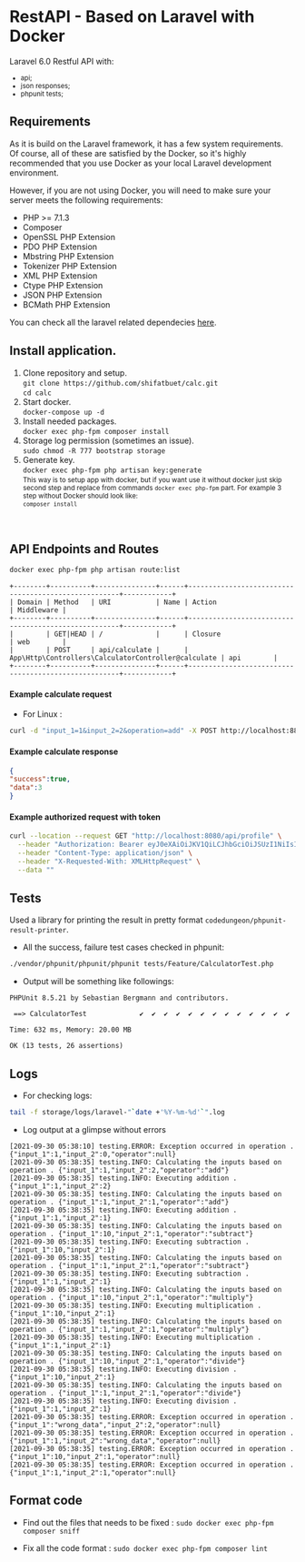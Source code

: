 # RestAPI - Based on Laravel with Docker

Laravel 6.0 Restful API with:
<small>
 - api;
 - json responses;
 - phpunit tests;
 </small>

## Requirements

As it is build on the Laravel framework, it has a few system requirements.<br>
Of course, all of these are satisfied by the Docker, so it's highly recommended that you use Docker as
 your local Laravel development environment.
 
However, if you are not using Docker, you will need to make sure your server meets the following requirements:
- PHP >= 7.1.3
- Composer
- OpenSSL PHP Extension
- PDO PHP Extension
- Mbstring PHP Extension
- Tokenizer PHP Extension
- XML PHP Extension
- Ctype PHP Extension
- JSON PHP Extension
- BCMath PHP Extension

You can check all the laravel related dependecies [here](https://laravel.com/docs/5.7/installation#server-requirements).

## Install application.

1. Clone repository and setup.<br>
`git clone https://github.com/shifatbuet/calc.git`<br>
`cd calc`<br>
2. Start docker.<br>
`docker-compose up -d`
3. Install needed packages.<br>
`docker exec php-fpm composer install`<br>
4. Storage log permission (sometimes an issue). <br> 
`sudo chmod -R 777 bootstrap storage`<br>
5. Generate key.<br>
`docker exec php-fpm php artisan key:generate`<br>
<small>This way is to setup app with docker, but if you want use it without docker just skip second step and replace
 from commands `docker exec php-fpm` part. For example 3 step without Docker should look like:<br>
 `composer install`</small>
<br>

## API Endpoints and Routes

```bash
docker exec php-fpm php artisan route:list
```

```
+--------+----------+---------------+------+-----------------------------------------------------+------------+
| Domain | Method   | URI           | Name | Action                                              | Middleware |
+--------+----------+---------------+------+-----------------------------------------------------+------------+
|        | GET|HEAD | /             |      | Closure                                             | web        |
|        | POST     | api/calculate |      | App\Http\Controllers\CalculatorController@calculate | api        |
+--------+----------+---------------+------+-----------------------------------------------------+------------+
```

#### Example calculate request

- For Linux : 
```bash
curl -d "input_1=1&input_2=2&operation=add" -X POST http://localhost:88/api/calculate
```

#### Example calculate response

```json
{
"success":true,
"data":3 
}
```

#### Example authorized request with token

```bash
curl --location --request GET "http://localhost:8080/api/profile" \
  --header "Authorization: Bearer eyJ0eXAiOiJKV1QiLCJhbGciOiJSUzI1NiIsImp0aSI6IjM1ZjQ5NTU1N2QzYmEyNjM5OTQzYmQzY2JlMTU1MTI0NmIyZmJiMzc4NGY2ZTJmNTgwOGZlM2Y3YjNiMGM0ZjlkZTM2MzY2ZGNkZTFhOWJjIn0.eyJhdWQiOiIxIiwianRpIjoiMzVmNDk1NTU3ZDNiYTI2Mzk5NDNiZDNjYmUxNTUxMjQ2YjJmYmIzNzg0ZjZlMmY1ODA4ZmUzZjdiM2IwYzRmOWRlMzYzNjZkY2RlMWE5YmMiLCJpYXQiOjE1NjYyNjQ2NjksIm5iZiI6MTU2NjI2NDY2OSwiZXhwIjoxNTk3ODg3MDY5LCJzdWIiOiIyIiwic2NvcGVzIjpbXX0.Xf7HGFczhfbXNMtycA3k9O-0FYYkH4Oj-LLJQm4P5br5DwJOf0ScQ0Gb5wKA2k6T1QuYNy6D4h_wGzCUICuvmFHyQ0pTlkUL_2RjefjHy1mIuTPCUkgxFVjAn0qUIBgakrb_I2OXGgRZlO_00eyYRiSaMBtcuEkRljVpJG8EL8JDdTFFEqgoSXrGDfQqubBEW0_IjDw33NXrFVtK-aJQdkTpGNUwr0aSVMT_GcX7u7vJjvCa3Jc50unGXZI6VDpwxsvndAyuuvu8AbRhmN7TNJhCNynT55m4X0ZY9xLH_WAEoT7uI5ei5DdBAfH1_Ux0nJxHLFGaXI15N_OAw8noVgPSPps8Bbn9fsWu7ZqGvj-2gUupVrWS1FVk5qBYzKnV4Osdsl0pRjVfY9yghIRTCGonxCU_A2Fl-i8OUVPUl6iqGxiko2KBo8qqLWQbT3IkUXyB578DAIqgqfZ9gr122B0J5ukyIYtLLHKo0HqYc9NjB2K11ntfB6SPXJBEY6Xrts8xm_0uT1fJ2pIXuvICtC-cUBDioUZ842ijeOJm4h_vESzsqJXQ4Xp32PCvcjHxO9X9EJe5JnDdHD5nlVDeEl4ZtpBZ4zZeef3yXsdMPxwGGiTrwNMZyLHnzWdiNAhZfo13Pk4z9XswDK8omIdtKuEPAIQXT2Z9Gu4keVaI0fQ" \
  --header "Content-Type: application/json" \
  --header "X-Requested-With: XMLHttpRequest" \
  --data ""
```

## Tests

Used a library for printing the result in pretty format `codedungeon/phpunit-result-printer`.

- All the success, failure test cases checked in phpunit: 

```bash
./vendor/phpunit/phpunit/phpunit tests/Feature/CalculatorTest.php
```
- Output will be something like followings: 

```
PHPUnit 8.5.21 by Sebastian Bergmann and contributors.

 ==> CalculatorTest             ✔  ✔  ✔  ✔  ✔  ✔  ✔  ✔  ✔  ✔  ✔  ✔  ✔  

Time: 632 ms, Memory: 20.00 MB

OK (13 tests, 26 assertions)

```

## Logs

- For checking logs: 

```bash
tail -f storage/logs/laravel-"`date +'%Y-%m-%d'`".log
```

- Log output at a glimpse without errors

```
[2021-09-30 05:38:10] testing.ERROR: Exception occurred in operation . {"input_1":1,"input_2":0,"operator":null} 
[2021-09-30 05:38:35] testing.INFO: Calculating the inputs based on operation . {"input_1":1,"input_2":2,"operator":"add"} 
[2021-09-30 05:38:35] testing.INFO: Executing addition . {"input_1":1,"input_2":2} 
[2021-09-30 05:38:35] testing.INFO: Calculating the inputs based on operation . {"input_1":1,"input_2":1,"operator":"add"} 
[2021-09-30 05:38:35] testing.INFO: Executing addition . {"input_1":1,"input_2":1} 
[2021-09-30 05:38:35] testing.INFO: Calculating the inputs based on operation . {"input_1":10,"input_2":1,"operator":"subtract"} 
[2021-09-30 05:38:35] testing.INFO: Executing subtraction . {"input_1":10,"input_2":1} 
[2021-09-30 05:38:35] testing.INFO: Calculating the inputs based on operation . {"input_1":1,"input_2":1,"operator":"subtract"} 
[2021-09-30 05:38:35] testing.INFO: Executing subtraction . {"input_1":1,"input_2":1} 
[2021-09-30 05:38:35] testing.INFO: Calculating the inputs based on operation . {"input_1":10,"input_2":1,"operator":"multiply"} 
[2021-09-30 05:38:35] testing.INFO: Executing multiplication . {"input_1":10,"input_2":1} 
[2021-09-30 05:38:35] testing.INFO: Calculating the inputs based on operation . {"input_1":1,"input_2":1,"operator":"multiply"} 
[2021-09-30 05:38:35] testing.INFO: Executing multiplication . {"input_1":1,"input_2":1} 
[2021-09-30 05:38:35] testing.INFO: Calculating the inputs based on operation . {"input_1":10,"input_2":1,"operator":"divide"} 
[2021-09-30 05:38:35] testing.INFO: Executing division . {"input_1":10,"input_2":1} 
[2021-09-30 05:38:35] testing.INFO: Calculating the inputs based on operation . {"input_1":1,"input_2":1,"operator":"divide"} 
[2021-09-30 05:38:35] testing.INFO: Executing division . {"input_1":1,"input_2":1} 
[2021-09-30 05:38:35] testing.ERROR: Exception occurred in operation . {"input_1":"wrong_data","input_2":2,"operator":null} 
[2021-09-30 05:38:35] testing.ERROR: Exception occurred in operation . {"input_1":1,"input_2":"wrong_data","operator":null} 
[2021-09-30 05:38:35] testing.ERROR: Exception occurred in operation . {"input_1":10,"input_2":1,"operator":null} 
[2021-09-30 05:38:35] testing.ERROR: Exception occurred in operation . {"input_1":1,"input_2":1,"operator":null} 
```

## Format code

- Find out the files that needs to be fixed :
```sudo docker exec php-fpm composer sniff ```

- Fix all the code format : 
```sudo docker exec php-fpm composer lint ```
